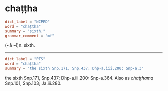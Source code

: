 # chaṭṭha

``` toml
dict_label = "NCPED"
word = "chaṭṭha"
summary = "sixth."
grammar_comment = "mf"
```

(\~ā \~ī)n. sixth.

--------------------

``` toml
dict_label = "PTS"
word = "chaṭṭha"
summary = "the sixth Snp.171, Snp.437; Dhp-a.iii.200: Snp-a.3"
```

the sixth Snp.171, Snp.437; Dhp\-a.iii.200: Snp\-a.364. Also as *chaṭṭhama* Snp.101, Snp.103; Ja.iii.280.

